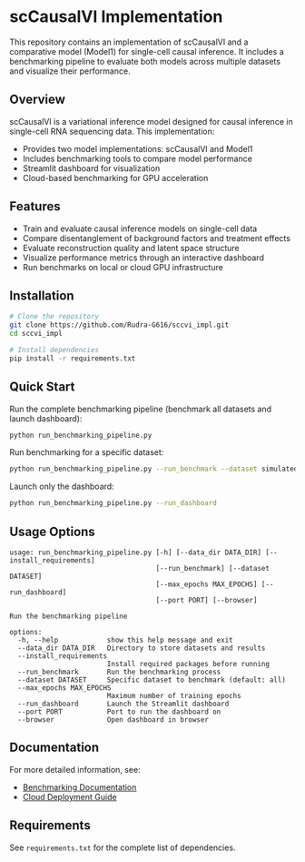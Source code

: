 # scCausalVI Implementation

This repository contains an implementation of scCausalVI and a comparative model (Model1) for single-cell causal inference. It includes a benchmarking pipeline to evaluate both models across multiple datasets and visualize their performance.

## Overview

scCausalVI is a variational inference model designed for causal inference in single-cell RNA sequencing data. This implementation:

- Provides two model implementations: scCausalVI and Model1
- Includes benchmarking tools to compare model performance
- Streamlit dashboard for visualization
- Cloud-based benchmarking for GPU acceleration

## Features

- Train and evaluate causal inference models on single-cell data
- Compare disentanglement of background factors and treatment effects
- Evaluate reconstruction quality and latent space structure
- Visualize performance metrics through an interactive dashboard
- Run benchmarks on local or cloud GPU infrastructure

## Installation

```bash
# Clone the repository
git clone https://github.com/Rudra-G616/sccvi_impl.git
cd sccvi_impl

# Install dependencies
pip install -r requirements.txt
```

## Quick Start

Run the complete benchmarking pipeline (benchmark all datasets and launch dashboard):

```bash
python run_benchmarking_pipeline.py
```

Run benchmarking for a specific dataset:

```bash
python run_benchmarking_pipeline.py --run_benchmark --dataset simulated
```

Launch only the dashboard:

```bash
python run_benchmarking_pipeline.py --run_dashboard
```

## Usage Options

```
usage: run_benchmarking_pipeline.py [-h] [--data_dir DATA_DIR] [--install_requirements]
                                    [--run_benchmark] [--dataset DATASET]
                                    [--max_epochs MAX_EPOCHS] [--run_dashboard]
                                    [--port PORT] [--browser]

Run the benchmarking pipeline

options:
  -h, --help            show this help message and exit
  --data_dir DATA_DIR   Directory to store datasets and results
  --install_requirements
                        Install required packages before running
  --run_benchmark       Run the benchmarking process
  --dataset DATASET     Specific dataset to benchmark (default: all)
  --max_epochs MAX_EPOCHS
                        Maximum number of training epochs
  --run_dashboard       Launch the Streamlit dashboard
  --port PORT           Port to run the dashboard on
  --browser             Open dashboard in browser
```

## Documentation

For more detailed information, see:
- [Benchmarking Documentation](src/sccvi_impl/benchmarking/README.md)
- [Cloud Deployment Guide](src/sccvi_impl/cloud/README_cloud.md)

## Requirements

See `requirements.txt` for the complete list of dependencies.
